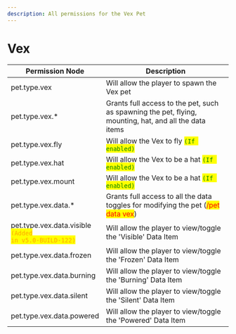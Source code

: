 ```yaml
---
description: All permissions for the Vex Pet
---
```



# Vex
| Permission Node | Description |
| - | - |
| pet.type.vex | Will allow the player to spawn the Vex pet |
| pet.type.vex.* | Grants full access to the pet, such as spawning the pet, flying, mounting, hat, and all the data items |
| pet.type.vex.fly | Will allow the Vex to fly <mark style="color:green;">`(If enabled)`</mark> |
| pet.type.vex.hat | Will allow the Vex to be a hat <mark style="color:green;">`(If enabled)`</mark> |
| pet.type.vex.mount | Will allow the Vex to be a hat <mark style="color:green;">`(If enabled)`</mark> |
| pet.type.vex.data.* | Grants full access to all the data toggles for modifying the pet (<mark style="color:red;">/pet data vex</mark>) |
| pet.type.vex.data.visible<br><mark style="color:orange;"><code>(Added in v5.0-BUILD-122)</code></mark> | Will allow the player to view/toggle the 'Visible' Data Item |
| pet.type.vex.data.frozen | Will allow the player to view/toggle the 'Frozen' Data Item |
| pet.type.vex.data.burning | Will allow the player to view/toggle the 'Burning' Data Item |
| pet.type.vex.data.silent | Will allow the player to view/toggle the 'Silent' Data Item |
| pet.type.vex.data.powered | Will allow the player to view/toggle the 'Powered' Data Item |

